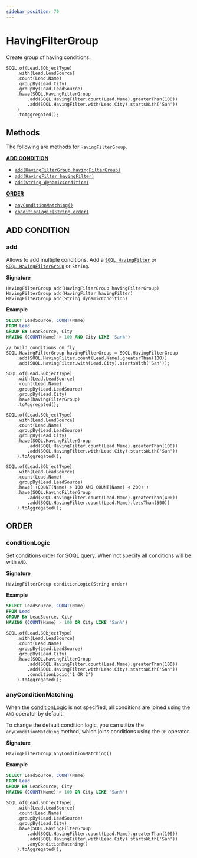 ```yaml
---
sidebar_position: 70
---
```


# HavingFilterGroup

Create group of having conditions.

```apex
SOQL.of(Lead.SObjectType)
    .with(Lead.LeadSource)
    .count(Lead.Name)
    .groupBy(Lead.City)
    .groupBy(Lead.LeadSource)
    .have(SOQL.HavingFilterGroup
        .add(SOQL.HavingFilter.count(Lead.Name).greaterThan(100))
        .add(SOQL.HavingFilter.with(Lead.City).startsWith('San'))
    )
    .toAggregated();
```


## Methods

The following are methods for `HavingFilterGroup`.

[**ADD CONDITION**](#add-condition)

- [`add(HavingFilterGroup havingFilterGroup)`](#add)
- [`add(HavingFilter havingFilter)`](#add)
- [`add(String dynamicCondition)`](#add)

[**ORDER**](#order)

- [`anyConditionMatching()`](#anyconditionmatching)
- [`conditionLogic(String order)`](#conditionlogic)

## ADD CONDITION
### add

Allows to add multiple conditions.
Add a [`SOQL.HavingFilter`](soql-having-filter.md) or [`SOQL.HavingFilterGroup`](soql-having-filter-group.md) or `String`.

**Signature**

```apex
HavingFilterGroup add(HavingFilterGroup havingFilterGroup)
HavingFilterGroup add(HavingFilter havingFilter)
HavingFilterGroup add(String dynamicCondition)
```

**Example**

```sql
SELECT LeadSource, COUNT(Name)
FROM Lead
GROUP BY LeadSource, City
HAVING (COUNT(Name) > 100 AND City LIKE 'San%')
```

```apex
// build conditions on fly
SOQL.HavingFilterGroup havingFilterGroup = SOQL.HavingFilterGroup
    .add(SOQL.HavingFilter.count(Lead.Name).greaterThan(100))
    .add(SOQL.HavingFilter.with(Lead.City).startsWith('San'));

SOQL.of(Lead.SObjectType)
    .with(Lead.LeadSource)
    .count(Lead.Name)
    .groupBy(Lead.LeadSource)
    .groupBy(Lead.City)
    .have(havingFilterGroup)
    .toAggregated();
```

```apex
SOQL.of(Lead.SObjectType)
    .with(Lead.LeadSource)
    .count(Lead.Name)
    .groupBy(Lead.LeadSource)
    .groupBy(Lead.City)
    .have(SOQL.HavingFilterGroup
        .add(SOQL.HavingFilter.count(Lead.Name).greaterThan(100))
        .add(SOQL.HavingFilter.with(Lead.City).startsWith('San'))
    ).toAggregated();
```

```apex
SOQL.of(Lead.SObjectType)
    .with(Lead.LeadSource)
    .count(Lead.Name)
    .groupBy(Lead.LeadSource)
    .have('(COUNT(Name) > 100 AND COUNT(Name) < 200)')
    .have(SOQL.HavingFilterGroup
        .add(SOQL.HavingFilter.count(Lead.Name).greaterThan(400))
        .add(SOQL.HavingFilter.count(Lead.Name).lessThan(500))
    ).toAggregated();
```

## ORDER
### conditionLogic

Set conditions order for SOQL query.
When not specify all conditions will be with `AND`.

**Signature**

```apex
HavingFilterGroup conditionLogic(String order)
```

**Example**

```sql
SELECT LeadSource, COUNT(Name)
FROM Lead
GROUP BY LeadSource, City
HAVING (COUNT(Name) > 100 OR City LIKE 'San%')
```
```apex
SOQL.of(Lead.SObjectType)
    .with(Lead.LeadSource)
    .count(Lead.Name)
    .groupBy(Lead.LeadSource)
    .groupBy(Lead.City)
    .have(SOQL.HavingFilterGroup
        .add(SOQL.HavingFilter.count(Lead.Name).greaterThan(100))
        .add(SOQL.HavingFilter.with(Lead.City).startsWith('San'))
        .conditionLogic('1 OR 2')
    ).toAggregated();
```

### anyConditionMatching

When the [conditionLogic](#conditionlogic) is not specified, all conditions are joined using the `AND` operator by default.

To change the default condition logic, you can utilize the `anyConditionMatching` method, which joins conditions using the `OR` operator.

**Signature**

```apex
HavingFilterGroup anyConditionMatching()
```

**Example**

```sql
SELECT LeadSource, COUNT(Name)
FROM Lead
GROUP BY LeadSource, City
HAVING (COUNT(Name) > 100 OR City LIKE 'San%')
```
```apex
SOQL.of(Lead.SObjectType)
    .with(Lead.LeadSource)
    .count(Lead.Name)
    .groupBy(Lead.LeadSource)
    .groupBy(Lead.City)
    .have(SOQL.HavingFilterGroup
        .add(SOQL.HavingFilter.count(Lead.Name).greaterThan(100))
        .add(SOQL.HavingFilter.with(Lead.City).startsWith('San'))
        .anyConditionMatching()
    ).toAggregated();
```
